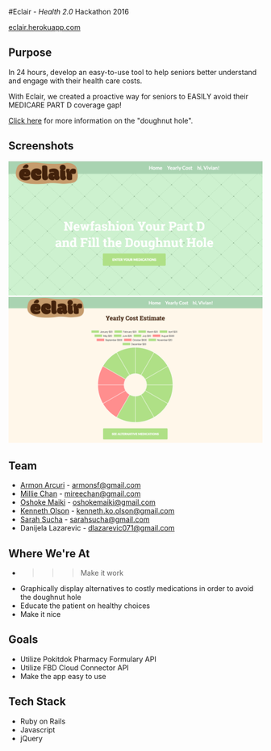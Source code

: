 #Eclair - *Health 2.0* Hackathon 2016

[eclair.herokuapp.com](https://eclair.herokuapp.com)

## Purpose
In 24 hours, develop an easy-to-use tool to help seniors better understand and engage with their health care costs.

With Eclair, we created a proactive way for seniors to EASILY avoid their MEDICARE PART D coverage gap!

[Click here](https://blog.pokitdok.com/donut-hole-medicare-drug-coverage-explained/) for more information on the "doughnut hole".


## Screenshots
![screenshots](/public/eclair-home.png "Home Page")
![screenshots](/public/eclair-chart.png "Part D Chart")


## Team
* [Armon Arcuri](https://github.com/armoney) - armonsf@gmail.com
* [Millie Chan](https://github.com/milliechan) - mireechan@gmail.com
* [Oshoke Maiki](https://github.com/omaiki) - oshokemaiki@gmail.com
* [Kenneth Olson](https://github.com/kennetholson) - kenneth.ko.olson@gmail.com
* [Sarah Sucha](https://github.com/sarahsucha) - sarahsucha@gmail.com
* Danijela Lazarevic - dlazarevic071@gmail.com

## Where We're At
* >>> Make it work
* Graphically display alternatives to costly medications in order to avoid the doughnut hole
* Educate the patient on healthy choices
* Make it nice

## Goals
* Utilize Pokitdok Pharmacy Formulary API
* Utilize FBD Cloud Connector API
* Make the app easy to use

## Tech Stack
* Ruby on Rails
* Javascript
* jQuery


